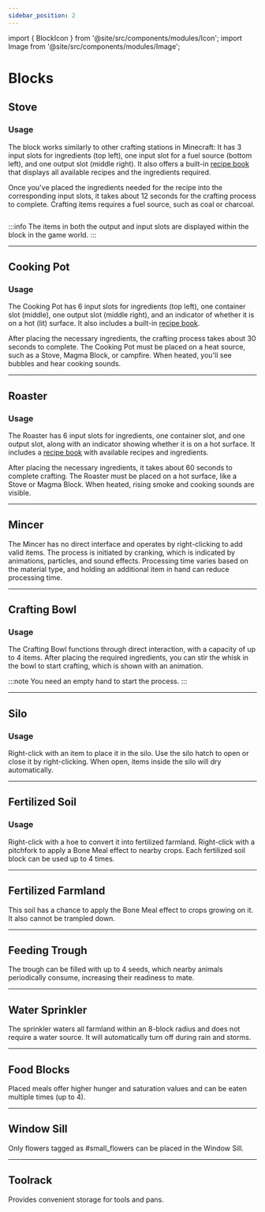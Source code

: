 ```yaml
---
sidebar_position: 2
---
```


import { BlockIcon } from '@site/src/components/modules/Icon';
import Image from '@site/src/components/modules/Image';

# Blocks

## Stove
<BlockIcon modId="farmcharm" imageId="stove.png" description="The Stove is your primary crafting station for making pastries and bread. It also serves as a heat source for the Cooking Pot and Roaster." pixelated="false" />

### Usage
The block works similarly to other crafting stations in Minecraft: It has 3 input slots for ingredients (top left), one input slot for a fuel source (bottom left), and one output slot (middle right). It also offers a built-in [recipe book](common.md#recipe-book) that displays all available recipes and the ingredients required.

Once you've placed the ingredients needed for the recipe into the corresponding input slots, it takes about 12 seconds for the crafting process to complete. Crafting items requires a fuel source, such as coal or charcoal.

<Image modId="farmcharm" imageId="stove_baking.png" align="center" />

:::info
The items in both the output and input slots are displayed within the block in the game world.
:::

***

## Cooking Pot
<BlockIcon modId="farmcharm" imageId="cooking_pot.png" description="Used to prepare basic meals when placed on a heat source." />

### Usage
The Cooking Pot has 6 input slots for ingredients (top left), one container slot (middle), one output slot (middle right), and an indicator of whether it is on a hot (lit) surface. It also includes a built-in [recipe book](common.md#recipe-book).

After placing the necessary ingredients, the crafting process takes about 30 seconds to complete. The Cooking Pot must be placed on a heat source, such as a Stove, Magma Block, or campfire. When heated, you'll see bubbles and hear cooking sounds.

***

## Roaster
<BlockIcon modId="farmcharm" imageId="roaster.png" description="Used mainly for preparing larger meals. Requires a heat source." />

### Usage
The Roaster has 6 input slots for ingredients, one container slot, and one output slot, along with an indicator showing whether it is on a hot surface. It includes a [recipe book](common.md#recipe-book) with available recipes and ingredients.

After placing the necessary ingredients, it takes about 60 seconds to complete crafting. The Roaster must be placed on a hot surface, like a Stove or Magma Block. When heated, rising smoke and cooking sounds are visible.

***

## Mincer
<BlockIcon modId="farmcharm" imageId="mincer.png" description="Used for processing various items, including meat and other materials." />

The Mincer has no direct interface and operates by right-clicking to add valid items. The process is initiated by cranking, which is indicated by animations, particles, and sound effects. Processing time varies based on the material type, and holding an additional item in hand can reduce processing time.

***

## Crafting Bowl
<BlockIcon modId="farmcharm" imageId="crafting_bowl.png" description="Used to make dough, cereals, salads, and more." />

### Usage
The Crafting Bowl functions through direct interaction, with a capacity of up to 4 items. After placing the required ingredients, you can stir the whisk in the bowl to start crafting, which is shown with an animation.

:::note
You need an empty hand to start the process.
:::

***

## Silo
<BlockIcon modId="farmcharm" imageId="silo_copper.png" description="Modular structure for drying items with an expandable capacity." />

### Usage
Right-click with an item to place it in the silo. Use the silo hatch to open or close it by right-clicking. When open, items inside the silo will dry automatically.

***

## Fertilized Soil
<BlockIcon modId="farmcharm" imageId="fertilized_soil.png" description="Can be used to quickly grow fields or converted to fertilized farmland." pixelated="false" />

### Usage
Right-click with a hoe to convert it into fertilized farmland. Right-click with a pitchfork to apply a Bone Meal effect to nearby crops. Each fertilized soil block can be used up to 4 times.

***

## Fertilized Farmland
<BlockIcon modId="farmcharm" imageId="fertilized_farmland.png" description="Enhanced farmland that boosts crop growth and resists trampling." pixelated="false" />

This soil has a chance to apply the Bone Meal effect to crops growing on it. It also cannot be trampled down.

***

## Feeding Trough
<BlockIcon modId="farmcharm" imageId="feeding_trough.png" description="Holds seeds to feed nearby animals, enabling breeding readiness." pixelated="false" />

The trough can be filled with up to 4 seeds, which nearby animals periodically consume, increasing their readiness to mate.

***

## Water Sprinkler
<BlockIcon modId="farmcharm" imageId="water_sprinkler.png" description="Used to irrigate farmland within an 8-block radius." pixelated="false" />

The sprinkler waters all farmland within an 8-block radius and does not require a water source. It will automatically turn off during rain and storms.

***

## Food Blocks
<BlockIcon modId="farmcharm" imageId="food_blocks.png" description="Placed meals that serve as both decoration and sustenance." pixelated="false" />

Placed meals offer higher hunger and saturation values and can be eaten multiple times (up to 4).

***

## Window Sill
<BlockIcon modId="farmcharm" imageId="window_sill.png" description="Holds up to 2 small flowers for decoration." />

Only flowers tagged as #small_flowers can be placed in the Window Sill.

***

## Toolrack
<BlockIcon modId="farmcharm" imageId="toolrack.png" description="Ideal for storing tools and pans." />

Provides convenient storage for tools and pans.